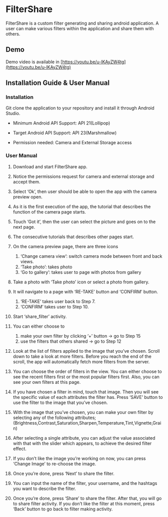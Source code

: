 # FilterShare
FilterShare is a custom filter generating and sharing android application. A user can make various filters within the application and share them with others.

## Demo
Demo video is available in [https://youtu.be/u-lKAyZW4tg](https://youtu.be/u-lKAyZW4tg)

## Installation Guide & User Manual

### Installation
Git clone the application to your repository and install it through Android Studio.

* Minimum Android API Support: API 21(Lollipop)

* Target Android API Support: API 23(Marshmallow)

* Permission needed: Camera and External Storage access

### User Manual
1. Download and start FilterShare app.

2. Notice the permissions request for camera and external storage and accept them.

3. Select ‘Ok’, then user should be able to open the app with the camera preview open.

4. As it is the first execution of the app, the tutorial that describes the function of the camera page starts.

5. Touch ‘Got it’, then the user can select the picture and goes on to the next page.

6. The consecutive tutorials that describes other pages start.

7. On the camera preview page, there are three icons
    1. ‘Change camera view’: switch camera mode between front and back views.
    2. ‘Take photo’: takes photo
    3. ‘Go to gallery’: takes user to page with photos from gallery

8. Take a photo with ‘Take photo’ icon or select a photo from gallery.

9. It will navigate to a page with ‘RE-TAKE’ button and ‘CONFIRM’ button.
    1. ‘RE-TAKE’ takes user back to Step 7.
    2. ‘CONFIRM’ takes user to Step 10.

10. Start ‘share_filter’ activity.

11. You can either choose to 
    1. make your own filter by clicking ‘+’ button → go to Step 15
    2. use the filters that others shared → go to Step 12

12. Look at the list of filters applied to the image that you’ve chosen. Scroll down to take a look at more filters. Before you reach the end of the scroll, the app will automatically fetch more filters from the server.

13. You can choose the order of filters in the view. You can either choose to see the recent filters first or the most popular filters first. Also, you can see your own filters at this page.

14. If you have chosen a filter in mind, touch that image. Then you will see the specific value of each attributes the filter has. Press ‘SAVE’ button to use the filter to the image that you’ve chosen.

15. With the image that you’ve chosen, you can make your own filter by selecting any of the following attributes; (Brightness,Contrast,Saturation,Sharpen,Temperature,Tint,Vignette,Grain)

16. After selecting a single attribute, you can adjust the value associated with that with the slider which appears, to achieve the desired filter effect.

17.	If you don’t like the image you’re working on now, you can press ‘Change Image’ to re-choose the image.

18.	Once you’re done, press ‘Next’ to share the filter.

19.	You can input the name of the filter, your username, and the hashtags you want to describe the filter.

20.	Once you’re done, press ‘Share’ to share the filter. After that, you will go to share filter activity. If you don’t like the filter at this moment, press ‘Back’ button to go back to filter making activity.
